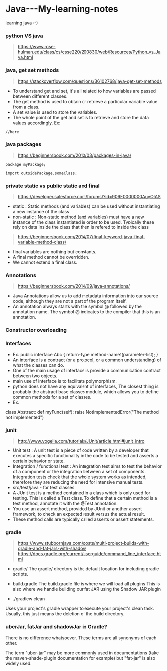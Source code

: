 # Java---My-learning-notes
learning java :-)

### python VS java
> https://www.rose-hulman.edu/class/cs/csse220/200830/web/Resources/Python_vs_Java.html

### java, get set methods
> https://stackoverflow.com/questions/36102768/java-get-set-methods
- To understand get and set, it's all related to how variables are passed between different classes.
- The get method is used to obtain or retrieve a particular variable value from a class.
- A set value is used to store the variables.
- The whole point of the get and set is to retrieve and store the data values accordingly.
Ex:
```
//here
```

### java packages
> https://beginnersbook.com/2013/03/packages-in-java/
```
package myPackage;

import outsidePackage.someClass;

```
### private static vs public static and final
> https://developer.salesforce.com/forums/?id=906F0000000AuyOIAS
- static : Static methods (and variables) can be used without instantiating a new instance of the class
- non-static : Non-static method (and variables) must have a new instance of the class instantiated in order to be used.  Typically these rely on data inside the class that then is refered to inside the class

> https://beginnersbook.com/2014/07/final-keyword-java-final-variable-method-class/
- final variables are nothing but constants.
- A final method cannot be overridden.
- We cannot extend a final class. 


### Annotations
> https://beginnersbook.com/2014/09/java-annotations/
- Java Annotations allow us to add metadata information into our source code, although they are not a part of the program itself. 
- An annotation always starts with the symbol @ followed by the annotation name. The symbol @ indicates to the compiler that this is an annotation.

### Constructor overloading 

### Interfaces
- Ex.
public interface Abc {
return-type method-name1(parameter-list);
}
- An interface is a contract (or a protocol, or a common understanding) of what the classes can do. 
- One of the main usage of interface is provide a communication contract between two objects.
- main use of interface is to facilitate polymorphism. 
- python does not have any equivalent of interfaces, The closest thing is probably the abstract base classes module, which allows you to define common methods for a set of classes.
- Ex.
 
class Abstract:
  def myFunc(self):
      raise NotImplementedError("The method not implemented")


### junit
> http://www.vogella.com/tutorials/JUnit/article.html#junit_intro
- Unit test : A unit test is a piece of code written by a developer that executes a specific functionality in the code to be tested and asserts a certain behavior or state.
- Integration / functional test : An integration test aims to test the behavior of a component or the integration between a set of components. Integration tests check that the whole system works as intended, therefore they are reducing the need for intensive manual tests.
- src/test/java - for test classes
- A JUnit test is a method contained in a class which is only used for testing. This is called a Test class. To define that a certain method is a test method, annotate it with the @Test annotation.
- You use an assert method, provided by JUnit or another assert framework, to check an expected result versus the actual result. 
- These method calls are typically called asserts or assert statements.

### gradle
> https://www.stubbornjava.com/posts/multi-project-builds-with-gradle-and-fat-jars-with-shadow
> https://docs.gradle.org/current/userguide/command_line_interface.html
- gradle/
The gradle/ directory is the default location for including gradle scripts.

- build.gradle
The build.gradle file is where we will load all plugins
This is also where we handle building our fat JAR using the Shadow JAR plugin

- ./gradlew clean

Uses your project's gradle wrapper to execute your project's clean task. Usually, this just means the deletion of the build directory.


###  uberJar, fatJar and shadowJar in Gradle?
There is no difference whatsoever. These terms are all synonyms of each other.

The term "uber-jar" may be more commonly used in documentations (take the maven-shade-plugin documentation for example) but "fat-jar" is also widely used.





